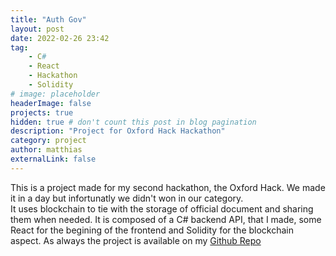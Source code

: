 ```yaml
---
title: "Auth Gov"
layout: post
date: 2022-02-26 23:42
tag:
    - C#
    - React
    - Hackathon
    - Solidity
# image: placeholder
headerImage: false
projects: true
hidden: true # don't count this post in blog pagination
description: "Project for Oxford Hack Hackathon"
category: project
author: matthias
externalLink: false
---
```


This is a project made for my second hackathon, the Oxford Hack. We made it in a day but infortunatly we didn't won in our category.  
It uses blockchain to tie with the storage of official document and sharing them when needed.
It is composed of a C# backend API, that I made, some React for the begining of the frontend and Solidity for the blockchain aspect. As always the project is available on my <a href="https://github.com/HellsCrimson/AuthGov" target="_blank">Github Repo</a>